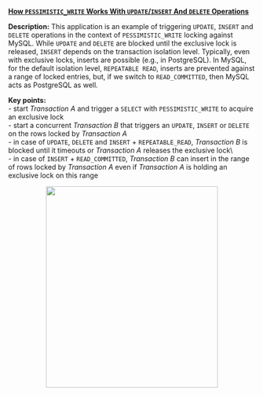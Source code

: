 **[How `PESSIMISTIC_WRITE` Works With `UPDATE`/`INSERT` And `DELETE` Operations](https://github.com/AnghelLeonard/Hibernate-SpringBoot/tree/master/HibernateSpringBootPessimisticLocksDelInsUpd)**
 
**Description:** This application is an example of triggering `UPDATE`, `INSERT` and `DELETE` operations in the context of `PESSIMISTIC_WRITE` locking against MySQL. While `UPDATE` and `DELETE` are blocked until the exclusive lock is released, `INSERT` depends on the transaction isolation level. Typically, even with exclusive locks, inserts are possible (e.g., in PostgreSQL). In MySQL, for the default isolation level, `REPEATABLE READ`, inserts are prevented against a range of locked entries, but, if we switch to `READ_COMMITTED`, then MySQL acts as PostgreSQL as well.

**Key points:**\
     - start *Transaction A* and trigger a `SELECT` with `PESSIMISTIC_WRITE` to acquire an exclusive lock\
     - start a concurrent *Transaction B* that triggers an `UPDATE`, `INSERT` or `DELETE` on the rows locked by *Transaction A*\
     - in case of `UPDATE`, `DELETE` and `INSERT` + `REPEATABLE_READ`, *Transaction B* is blocked until it timeouts or *Transaction A* releases the exclusive lock\     
     - in case of `INSERT` + `READ_COMMITTED`, *Transaction B* can insert in the range of rows locked by *Transaction A* even if *Transaction A* is holding an exclusive lock on this range     
     
<a href="https://leanpub.com/java-persistence-performance-illustrated-guide"><p align="center"><img src="https://github.com/AnghelLeonard/Hibernate-SpringBoot/blob/master/Java%20Persistence%20Performance%20Illustrated%20Guide.jpg" height="410" width="350"/></p></a>
